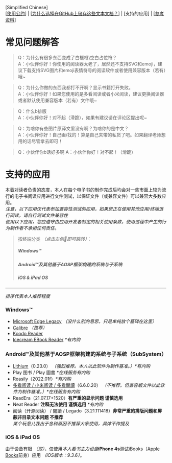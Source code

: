 [Simplified Chinese]  
\[[使用公约](https://github.com/qtqtEricChiu/qtqtEricChiu/blob/EBook-Docs/convention_zh-hans.md)\] | \[[为什么选择在GitHub上储存这些文本文档？](https://github.com/qtqtEricChiu/qtqtEricChiu/blob/main/why-create-these-documents-at-github.md "为什么选择在GitHub上储存这些文本文档？")\] | [支持的应用] | \[[参考资料](https://github.com/qtqtEricChiu/qtqtEricChiu/blob/EBook-Docs/references.md)\]

常见问题解答
=========
> Q：为什么有很多东西变成了白框框\空白占位符？  
A：小伙伴你好！你使用的阅读器太老了，居然还不支持SVG和emoji，建议下载支持SVG图片和emoji表情符号的阅读软件或者使用兼容版本（若有）哦~  

> Q：为什么你做的东西我都打不开啊？显示书籍打开失败。  
A：小伙伴你好！如果您使用的是多看阅读或者小米阅读，建议更换阅读器或者默认使用兼容版本（若有）文件哦~  

> Q：什么b排版  
A：小伙伴你好！对不起（滑跪），如果有建议请在评论区提出呢~  

> Q：为啥你有些图片原译文里没有啊？为啥你的是中文？  
A：小伙伴你好！自己画/找的！算是自己夹带的私货了吧。如果翻译老师想用的话尽管拿去即可！  

> Q：小伙伴你b话好多啊
A：小伙伴你好！对不起！（滑跪）

支持的应用
=========
本着对读者负责的态度，本人在每个电子书的制作完成后均会对一些市面上较为流行的电子书阅读应用进行文件测试，以保证文件（或兼容文件）可以兼容大多数应用。  
*注意，以下应用仅代表参加兼容性测试的应用，如果您正在使用其他应用/终端进行阅读，请自行测试文件兼容性*  
*使用以下应用，您应遵守由应用开发者制定的相关使用条款，使用过程中产生的行为制作者不承担任何责任。*

> 按终端分类 *（点击左侧🔗即可跳转）*：
> ##### Windows™
> ##### Android™及其他基于AOSP框架构建的系统与子系统
> ##### iOS & iPad OS  

-----
*排序代表本人推荐程度*
### Windows™
 -  [Microsoft Edge Legacy](https://support.microsoft.com/zh-cn/microsoft-edge/%E4%BB%80%E4%B9%88%E6%98%AF-microsoft-edge-%E6%97%A7%E7%89%88-3e779e55-4c55-08e6-ecc8-2333768c0fb0) *（没什么别的意思，只是单纯放个墓碑在这里）*  
 -  [Calibre](https://github.com/kovidgoyal/calibre) *（推荐）*
 -  [Koodo Reader](https://koodo.960960.xyz/ "将跳转至第三方网站")
 -  [Icecream EBook Reader](https://www.icecreamapps.com/Ebook-Reader/ "将跳转至第三方网站") *\*有内购*

### Android™及其他基于AOSP框架构建的系统与子系统（SubSystem）
 - [Lithium](https://play.google.com/store/apps/details?id=com.faultexception.reader "将跳转至Google Play Store")（0.23.0） *（强烈推荐。本人以此软件为制作基准。）\*有内购*
 - Play 图书 / Play 圖書 *\*在线服务有内购* 
 - Reasily（2022.01f）*\*有内购* 
 - [多看阅读 / 小米阅读 / 多看閱讀](https://www.duokan.com/pc/)（6.6.0.20） *（不推荐。但兼容版文件以此软件为制作基准。）\*在线服务有内购* 
 - ReadEra（21.07.17+1520）**有严重的显示问题 谨慎选用**
 - Neat Reader **注释无法使用 谨慎选用** *\*有内购*
 - 阅读（开源阅读） / 閱讀 / Legado（3.21.111418）**非常严重的排版问题和屏蔽非目录文本问题 不推荐**  
*某个玩意儿我出于各种原因不推荐大家使用，具体不作提及*

### iOS & iPad OS
由于设备有限 *（穷）*，仅使用*本人看书主力设备***iPhone 4s**测试iBooks（[Apple Books](https://www.apple.com/apple-books/)前身）应用 *（iOS版本：9.3.6）*。
